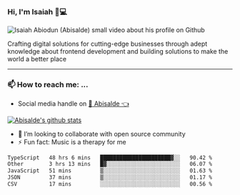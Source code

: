### Hi, I'm Isaiah 🌻💻

<img src="https://res.cloudinary.com/abisalde/image/upload/c_scale,h_311,w_816/v1616039512/Abisalde_github.gif" alt="Isaiah Abiodun (Abisalde) small video about his profile on Github">

Crafting digital solutions for cutting-edge businesses through adept knowledge about frontend development and building solutions to make the world a better place
<hr>

### 📫 How to reach me: ...
- Social media handle on <a href="https://twitter.com/abisalde">🔔  Abisalde   👈</a>


[![Abisalde's github stats](https://github-readme-stats.vercel.app/api?username=abisalde)](https://github.com/abisalde/github-readme-stats)

- 👯 I’m looking to collaborate with open source community
- ⚡ Fun fact: Music is a therapy for me


<!--
**abisalde/Abisalde** is a ✨ _special_ ✨ repository because its `README.md` (this file) appears on your GitHub profile.

Here are some ideas to get you started:


- 👯 I’m looking to collaborate with open source community
- 🤔 I’m looking for help with ...
- 💬 Ask me about ...
- 📫 How to reach me: ...
- 😄 Pronouns: ...
- ⚡ Fun fact: ...
-->

<!--START_SECTION:waka-->

```txt
TypeScript   48 hrs 6 mins   ██████████████████████▓░░   90.42 %
Other        3 hrs 13 mins   █▓░░░░░░░░░░░░░░░░░░░░░░░   06.07 %
JavaScript   51 mins         ▒░░░░░░░░░░░░░░░░░░░░░░░░   01.63 %
JSON         37 mins         ▒░░░░░░░░░░░░░░░░░░░░░░░░   01.17 %
CSV          17 mins         ░░░░░░░░░░░░░░░░░░░░░░░░░   00.56 %
```

<!--END_SECTION:waka-->

